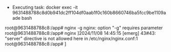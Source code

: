  *  Executing task: docker exec -it 9631488788c8d0b941dc2ff104df0aab1f0c160b8660746ba5fcc9be1109aade bash 

root@9631488788c8:/app# nginx -g
nginx: option "-g" requires parameter
root@9631488788c8:/app# nginx 
]2024/11/08 14:45:15 [emerg] 43#43: "server" directive is not allowed here in /etc/nginx/nginx.conf:1
root@9631488788c8:/app# ]




